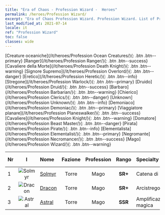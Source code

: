 ```yaml
---
title: "Era of Chaos - Profession Wizard -  Heroes"
permalink: /heroes/Profession Wizard/
excerpt: "Era of Chaos Profession Wizard. Profession Wizard. List of Profession  in Era of Chaos"
last_modified_at: 2021-07-14
locale: it
ref: "Profession Wizard"
toc: false
classes: wide
---
```

 [Creature oceaniche](/it/heroes/Profession Ocean Creatures/){: .btn .btn--primary} [Ranger](/it/heroes/Profession Ranger/){: .btn .btn--success} [Cavaliere della Morte](/it/heroes/Profession Death Knight/){: .btn .btn--warning} [Signore Supremo](/it/heroes/Profession Overlord/){: .btn .btn--danger} [Eretico](/it/heroes/Profession Heretic/){: .btn .btn--info} [Stregone](/it/heroes/Profession Warlock/){: .btn .btn--primary} [Druido](/it/heroes/Profession Druid/){: .btn .btn--success} [Barbaro](/it/heroes/Profession Barbarian/){: .btn .btn--warning} [Chierico](/it/heroes/Profession Clerics/){: .btn .btn--danger} [Unknown](/it/heroes/Profession Unknown/){: .btn .btn--info} [Demoniaco](/it/heroes/Profession Demoniac/){: .btn .btn--primary} [Viaggiatore planare](/it/heroes/Profession Planeswalker/){: .btn .btn--success} [Cavaliere](/it/heroes/Profession Knight/){: .btn .btn--warning} [Domatore](/it/heroes/Profession Beast Master/){: .btn .btn--danger} [Pirata](/it/heroes/Profession Pirate/){: .btn .btn--info} [Elementalista](/it/heroes/Profession Elementalist/){: .btn .btn--primary} [Negromante](/it/heroes/Profession Necromancer/){: .btn .btn--success} [Mago](/it/heroes/Profession Wizard/){: .btn .btn--warning} 

  | Nr |  I |    Nome    |  Fazione  |  Profession   |  Rango  |    Specialty     | User Rate  | 
  |:---|:--:|:-----------|:-------:|:-------------:|:------:|:-----------------|:----:|
  | 1 | ![Solmyr](/images/h/h_Solmyr.jpg) | [Solmyr](/it/heroes/Solmyr/) | Torre | Mago | **SR+** |  Catena di luce | SR |
  | 2 | ![Dracon](/images/h/h_Dracon.jpg) | [Dracon](/it/heroes/Dracon/) | Torre | Mago | **SR+** |  Arcistregone | R |
  | 3 | ![Astral](/images/h/h_Astral.jpg) | [Astral](/it/heroes/Astral/) | Torre | Mago | **SSR** |  Amplificazione magica | SSR |
